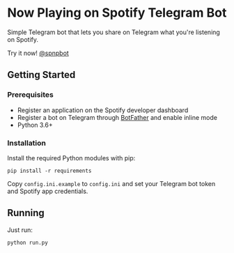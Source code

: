 # Now Playing on Spotify Telegram Bot

Simple Telegram bot that lets you share on Telegram what you're listening on Spotify.

Try it now! [@spnpbot](https://t.me/spnpbot)

## Getting Started

### Prerequisites

* Register an application on the Spotify developer dashboard
* Register a bot on Telegram through [BotFather](https://t.me/BotFather) and enable inline mode
* Python 3.6+


### Installation

Install the required Python modules with pip:

```
pip install -r requirements
```
Copy `config.ini.example` to `config.ini` and set your Telegram bot token and Spotify app credentials.

## Running 

Just run:

```
python run.py
```